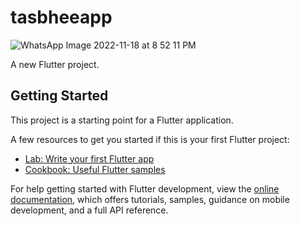 # tasbheeapp
![WhatsApp Image 2022-11-18 at 8 52 11 PM](https://user-images.githubusercontent.com/64838868/202746288-5e60eae9-1c1f-4581-b9d4-5faae768ad40.jpeg)


A new Flutter project.

## Getting Started

This project is a starting point for a Flutter application.

A few resources to get you started if this is your first Flutter project:

- [Lab: Write your first Flutter app](https://docs.flutter.dev/get-started/codelab)
- [Cookbook: Useful Flutter samples](https://docs.flutter.dev/cookbook)

For help getting started with Flutter development, view the
[online documentation](https://docs.flutter.dev/), which offers tutorials,
samples, guidance on mobile development, and a full API reference.
